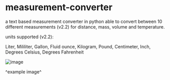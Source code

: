 # measurement-converter
a text based measurement converter in python able to convert between 10 different measurements (v2.2) for distance, mass, volume and temperature.

units supported (v2.2):

Liter, Mililiter, Gallon, Fluid ounce, Kilogram, Pound, Centimeter, Inch, Degrees Celsius, Degrees Fahrenheit

![image](https://github.com/eniyaEXE/measurement-converter/assets/161463527/98687d99-06f4-4e82-8ac5-e674c2c75684)

^example image^

